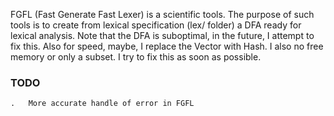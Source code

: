 FGFL (Fast Generate Fast Lexer) is a scientific tools.
The purpose of such tools is to create from lexical specification (lex/ folder)
a DFA ready for lexical analysis. Note that the DFA is suboptimal, in the future,
I attempt to fix this. Also for speed, maybe, I replace the Vector with Hash.
I also no free memory or only a subset. I try to fix this as soon as possible.


### TODO ###
	.	More accurate handle of error in FGFL
